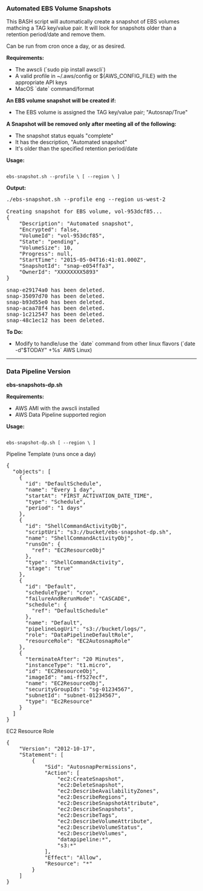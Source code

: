 ### Automated EBS Volume Snapshots

<p>
This BASH script will automatically create a snapshot of EBS volumes mathcing
a TAG key/value pair. It will look for snapshots older than a retention
period/date and remove them.

<p>
Can be run from cron once a day, or as desired.

<b>Requirements:</b>
<ul>
 <li> The awscli  (`sudo pip install awscli`)
 <li> A valid profile in ~/.aws/config or ${AWS_CONFIG_FILE} with the appropriate API keys
 <li> MacOS `date` command/format
</ul>

<p>
<b>An EBS volume snapshot will be created if:</b>
<ul>
 <li> The EBS volume is assigned the TAG key/value pair; "Autosnap/True"
</ul>

<b>A Snapshot will be removed only after meeting all of the following:</b>
<ul>
 <li> The snapshot status equals "complete"
 <li> It has the description, "Automated snapshot"
 <li> It's older than the specified retention period/date
</ul>

<b>Usage:</b>
<p>
<code>
ebs-snapshot.sh --profile \<profile_name\> [ --region \<region_name\> ]
</code>

<b>Output:</b>
<pre>
./ebs-snapshot.sh --profile eng --region us-west-2

Creating snapshot for EBS volume, vol-953dcf85...
{
    "Description": "Automated snapshot", 
    "Encrypted": false, 
    "VolumeId": "vol-953dcf85", 
    "State": "pending", 
    "VolumeSize": 10, 
    "Progress": null, 
    "StartTime": "2015-05-04T16:41:01.000Z", 
    "SnapshotId": "snap-e054ffa3", 
    "OwnerId": "XXXXXXXX5893"
}

snap-e29174a0 has been deleted.
snap-35097d70 has been deleted.
snap-b93d55e0 has been deleted.
snap-acaa78f4 has been deleted.
snap-1c212547 has been deleted.
snap-48c1ec12 has been deleted.
</pre>

<b>To Do:</b>
<ul>
 <li> Modify to handle/use the `date` command from other linux flavors (`date -d"$TODAY" +%s` AWS Linux)
</ul>

<hr>

### Data Pipeline Version
<b>ebs-snapshots-dp.sh</b>

<b>Requirements:</b>
<ul>
 <li> AWS AMI with the awscli installed
 <li> AWS Data Pipeline supported region
</ul>

<b>Usage:</b>
<p>
<code>
ebs-snapshot-dp.sh [ --region \<region_name\> ]
</code>

Pipeline Template (runs once a day)
<pre>
{
  "objects": [
    {
      "id": "DefaultSchedule",
      "name": "Every 1 day",
      "startAt": "FIRST_ACTIVATION_DATE_TIME",
      "type": "Schedule",
      "period": "1 days"
    },
    {
      "id": "ShellCommandActivityObj",
      "scriptUri": "s3://bucket/ebs-snapshot-dp.sh",
      "name": "ShellCommandActivityObj",
      "runsOn": {
        "ref": "EC2ResourceObj"
      },
      "type": "ShellCommandActivity",
      "stage": "true"
    },
    {
      "id": "Default",
      "scheduleType": "cron",
      "failureAndRerunMode": "CASCADE",
      "schedule": {
        "ref": "DefaultSchedule"
      },
      "name": "Default",
      "pipelineLogUri": "s3://bucket/logs/",
      "role": "DataPipelineDefaultRole",
      "resourceRole": "EC2AutosnapRole"
    },
    {
      "terminateAfter": "20 Minutes",
      "instanceType": "t1.micro",
      "id": "EC2ResourceObj",
      "imageId": "ami-ff527ecf",
      "name": "EC2ResourceObj",
      "securityGroupIds": "sg-01234567",
      "subnetId": "subnet-01234567",
      "type": "Ec2Resource"
    }
  ]
}
</pre>

EC2 Resource Role
<pre>
{
    "Version": "2012-10-17",
    "Statement": [
        {
            "Sid": "AutosnapPermissions",
            "Action": [
                "ec2:CreateSnapshot",
                "ec2:DeleteSnapshot",
                "ec2:DescribeAvailabilityZones",
                "ec2:DescribeRegions",
                "ec2:DescribeSnapshotAttribute",
                "ec2:DescribeSnapshots",
                "ec2:DescribeTags",
                "ec2:DescribeVolumeAttribute",
                "ec2:DescribeVolumeStatus",
                "ec2:DescribeVolumes",
                "datapipeline:*",
                "s3:*"
            ],
            "Effect": "Allow",
            "Resource": "*"
        }
    ]
}
</pre>
